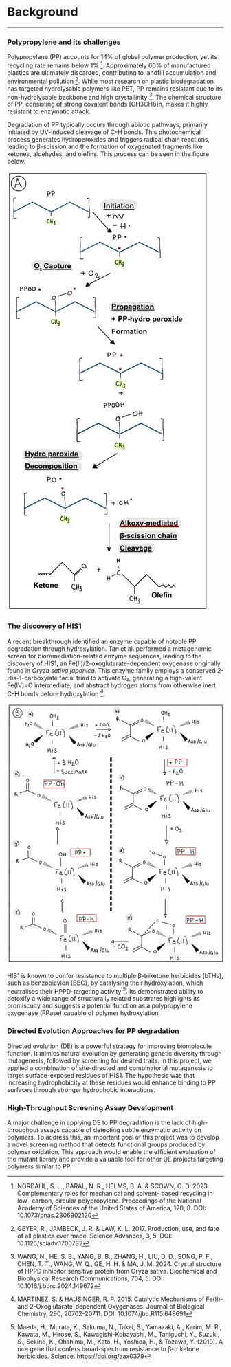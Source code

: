 # Background

---

### Polypropylene and its challenges
Polypropylene (PP) accounts for 14% of global polymer production, yet its recycling rate remains below 1% [^1]. Approximately 60% of manufactured plastics are ultimately discarded, contributing to landfill accumulation and environmental pollution [^2]. While most research on plastic biodegradation has targeted hydrolysable polymers like PET, PP remains resistant due to its non-hydrolysable backbone and high crystallinity [^3]. The chemical structure of PP, consisting of strong covalent bonds [CH3CH6]n, makes it highly resistant to enzymatic attack. 

Degradation of PP typically occurs through abiotic pathways, primarily initiated by UV-induced cleavage of C-H bonds. This photochemical process generates hydroperoxides and triggers radical chain reactions, leading to β-scission and the formation of oxygenated fragments like ketones, aldehydes, and olefins. This process can be seen in the figure below.

![Figure1A](fig1A.jpg)  

### The discovery of HIS1

A recent breakthrough identified an enzyme capable of notable PP degradation through hydroxylation. Tan et al. performed a metagenomic screen for bioremediation-related enzyme sequences, leading to the discovery of HIS1, an Fe(II)/2-oxoglutarate-dependent oxygenase originally found in *Oryza sativa japonica*. 
This enzyme family employs a conserved 2-His-1-carboxylate facial triad to activate O₂, generating a high-valent Fe(IV)=O intermediate, and abstract hydrogen atoms from otherwise inert C–H bonds before hydroxylation [^4]. 

![Figure1B](fig1B.jpg)  

HIS1 is known to confer resistance to multiple β-triketone herbicides (bTHs), such as benzobicylon (BBC), by catalysing their hydroxylation, which neutralises their HPPD-targeting activity [^5]. Its demonstrated ability to detoxify a wide range of structurally related substrates highlights its promiscuity and suggests a potential function as a polypropylene oxygenase (PPase) capable of polymer hydroxylation.

### Directed Evolution Approaches for PP degradation

Directed evolution (DE) is a powerful strategy for improving biomolecule function. It mimics natural evolution by generating genetic diversity through mutagenesis, followed by screening for desired traits. In this project, we applied a combination of site-directed and combinatorial mutagenesis to target surface-exposed residues of HIS1. The hypothesis was that increasing hydrophobicity at these residues would enhance binding to PP surfaces through stronger hydrophobic interactions.

### High-Throughput Screening Assay Development

A major challenge in applying DE to PP degradation is the lack of high-throughput assays capable of detecting subtle enzymatic activity on polymers. To address this, an important goal of this project was to develop a novel screening method that detects functional groups produced by polymer oxidation. This approach would enable the efficient evaluation of the mutant library and provide a valuable tool for other DE projects targeting polymers similar to PP.


[^1]: NORDAHL, S. L., BARAL, N. R., HELMS, B. A. & SCOWN, C. D. 2023. Complementary roles for mechanical and solvent- based recycling in low- carbon, circular polypropylene. Proceedings of the National Academy of Sciences of the United States of America, 120, 8. DOI: 10.1073/pnas.2306902120
[^2]: GEYER, R., JAMBECK, J. R. & LAW, K. L. 2017. Production, use, and fate of all plastics ever made. Science Advances, 3, 5. DOI: 10.1126/sciadv.1700782
[^3]: WANG, N., HE, S. B., YANG, B. B., ZHANG, H., LIU, D. D., SONG, P. F., CHEN, T. T., WANG, W. Q., GE, H. H. & MA, J. M. 2024. Crystal structure of HPPD inhibitor sensitive protein from Oryza sativa. Biochemical and Biophysical Research Communications, 704, 5.  DOI: 10.1016/j.bbrc.2024.149672
[^4]: MARTINEZ, S. & HAUSINGER, R. P. 2015. Catalytic Mechanisms of Fe(II)-and 2-Oxoglutarate-dependent Oxygenases. Journal of Biological Chemistry, 290, 20702-20711.  DOI: 10.1074/jbc.R115.648691
[^5]: Maeda, H., Murata, K., Sakuma, N., Takei, S., Yamazaki, A., Karim, M. R., Kawata, M., Hirose, S., Kawagishi-Kobayashi, M., Taniguchi, Y., Suzuki, S., Sekino, K., Ohshima, M., Kato, H., Yoshida, H., & Tozawa, Y. (2019). A rice gene that confers broad-spectrum resistance to β-triketone herbicides. Science. https://doi.org/aax0379

